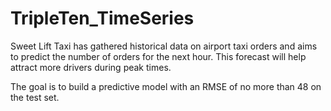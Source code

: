 # TripleTen_TimeSeries

Sweet Lift Taxi has gathered historical data on airport taxi orders and aims to predict the number of orders for the next hour. This forecast will help attract more drivers during peak times.

The goal is to build a predictive model with an RMSE of no more than 48 on the test set.
